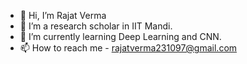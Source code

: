 - 👋 Hi, I’m Rajat Verma
- 👀 I’m a research scholar in IIT Mandi.
- 🌱 I’m currently learning Deep Learning and CNN.
- 📫 How to reach me - rajatverma231097@gmail.com

<!---
rajatverma23/rajatverma23 is a ✨ special ✨ repository because its `README.md` (this file) appears on your GitHub profile.
You can click the Preview link to take a look at your changes.
--->
